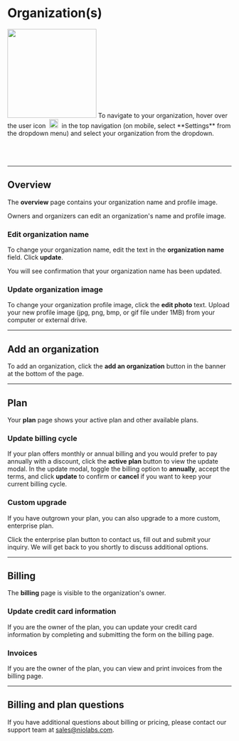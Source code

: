 # Organization(s)

<img class="right shadow" src="/img/organizations/org-account-settings.jpg" width="200"/>
To navigate to your organization, hover over the user icon &nbsp;<img class="inline" src="/img/organizations/user-icon.png" height="20"/>&nbsp; in the top navigation  (on mobile, select **Settings** from the dropdown menu) and select your organization from the dropdown.

<br>
<br>
<br>
<br>


---

## Overview

The **overview** page contains your organization name and profile image.

Owners and organizers can edit an organization's name and profile image.

### Edit organization name

To change your organization name, edit the text in the **organization name** field. Click **update**.

You will see confirmation that your organization name has been updated.
### Update organization image

To change your organization profile image, click the **edit photo** text. Upload your new profile image (jpg, png, bmp, or gif file under 1MB) from your computer or external drive.


---

## Add an organization

To add an organization, click the **add an organization** button in the banner at the bottom of the page.

---

## Plan

Your **plan** page shows your active plan and other available plans.

### Update billing cycle

If your plan offers monthly or annual billing and you would prefer to pay annually with a discount, click the **active plan** button to view the update modal. In the update modal, toggle the billing option to **annually**, accept the terms, and click **update** to confirm or **cancel** if you want to keep your current billing cycle.

### Custom upgrade

If you have outgrown your plan, you can also upgrade to a more custom, enterprise plan.

Click the enterprise plan button to contact us, fill out and submit your inquiry. We will get back to you shortly to discuss additional options.


---

## Billing

The **billing** page is visible to the organization's owner.

### Update credit card information

If you are the owner of the plan, you can update your credit card information by completing and submitting the form on the billing page.

### Invoices

If you are the owner of the plan, you can view and print invoices from the billing page.

---

## Billing and plan questions

If you have additional questions about billing or pricing, please contact our support team at [sales@niolabs.com](mailto:sales@niolabs.com).
